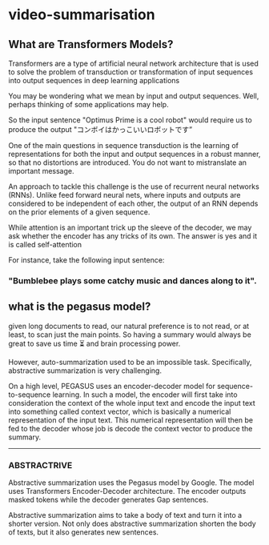# video-summarisation

## **What are Transformers Models?**

Transformers are a type of artificial neural network architecture that is used to solve the problem of transduction or transformation of input sequences into output sequences in deep learning applications

You may be wondering what we mean by input and output sequences. Well, perhaps thinking of some applications may help.

So the input sentence "Optimus Prime is a cool robot" would require us to produce the output "コンボイはかっこいいロボットです” 


One of the main questions in sequence transduction is the learning of representations for both the input and output sequences in a robust manner, so that no distortions are introduced. You do not want to mistranslate an important message.

An approach to tackle this challenge is the use of recurrent neural networks (RNNs). Unlike feed forward neural nets, where inputs and outputs are considered to be independent of each other, the output of an RNN depends on the prior elements of a given sequence.

While attention is an important trick up the sleeve of the decoder, we may ask whether the encoder has any tricks of its own. The answer is yes and it is called self-attention

For instance, take the following input sentence:

### "Bumblebee plays some catchy music and dances along to it".



## what is the pegasus model?

given long documents to read, our natural preference is to not read, or at least, to scan just the main points. So having a summary would always be great to save us time ⏳ and brain processing power.

However, auto-summarization used to be an impossible task. Specifically, abstractive summarization is very challenging.


On a high level, PEGASUS uses an encoder-decoder model for sequence-to-sequence learning. In such a model, the encoder will first take into consideration the context of the whole input text and encode the input text into something called context vector, which is basically a numerical representation of the input text. This numerical representation will then be fed to the decoder whose job is decode the context vector to produce the summary.

_______________________________________________________________________

### ABSTRACTRIVE

Abstractive summarization uses the Pegasus model by Google. The model uses Transformers Encoder-Decoder architecture. The encoder outputs masked tokens while the decoder generates Gap sentences.

Abstractive summarization aims to take a body of text and turn it into a shorter version. Not only does abstractive summarization shorten the body of texts, but it also generates new sentences.
